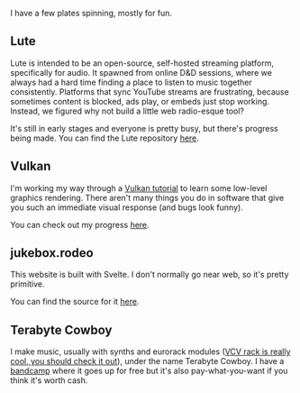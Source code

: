 I have a few plates spinning, mostly for fun.

## Lute

Lute is intended to be an open-source, self-hosted streaming platform, specifically for audio. It spawned from online D&D sessions, where we always had a hard time finding a place to listen to music together consistently. Platforms that sync YouTube streams are frustrating, because sometimes content is blocked, ads play, or embeds just stop working. Instead, we figured why not build a little web radio-esque tool?

It's still in early stages and everyone is pretty busy, but there's progress being made. You can find the Lute repository [here](https://gitlab.com/lute-dev/lute).

## Vulkan

I'm working my way through a [Vulkan tutorial]() to learn some low-level graphics rendering. There aren't many things you do in software that give you such an immediate visual response (and bugs look funny).

You can check out my progress [here](https://gitlab.com/the_jukebox/learn-vulkan).

## jukebox.rodeo

This website is built with Svelte. I don't normally go near web, so it's pretty primitive.

You can find the source for it [here](https://gitlab.com/the_jukebox/jukeblog).

## Terabyte Cowboy

I make music, usually with synths and eurorack modules ([VCV rack is really cool, you should check it out](https://vcvrack.com/)), under the name Terabyte Cowboy. I have a [bandcamp](https://terabytecowboy.bandcamp.com/) where it goes up for free but it's also pay-what-you-want if you think it's worth cash.
